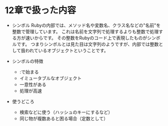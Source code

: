 # 12章で扱った内容
- シンボル
Rubyの内部では、メソッド名や変数名、クラス名などの"名前"を整数で管理しています。
これは名前を文字列で処理するよりも整数で処理する方が速いからです。
その整数をRubyのコード上で表現したものがシンボルです。
つまりシンボルとは見た目は文字列のようですが、内部では整数として扱われているオブジェクトということです。

- シンボルの特徴
    - :で始まる
    - イミュータブルなオブジェクト
    - 一意性がある
    - 処理が高速
- 使うどころ
    - 検索などに使う（ハッシュのキーにするなど）
    - 同じ物が複数あると困る場合（定数として）